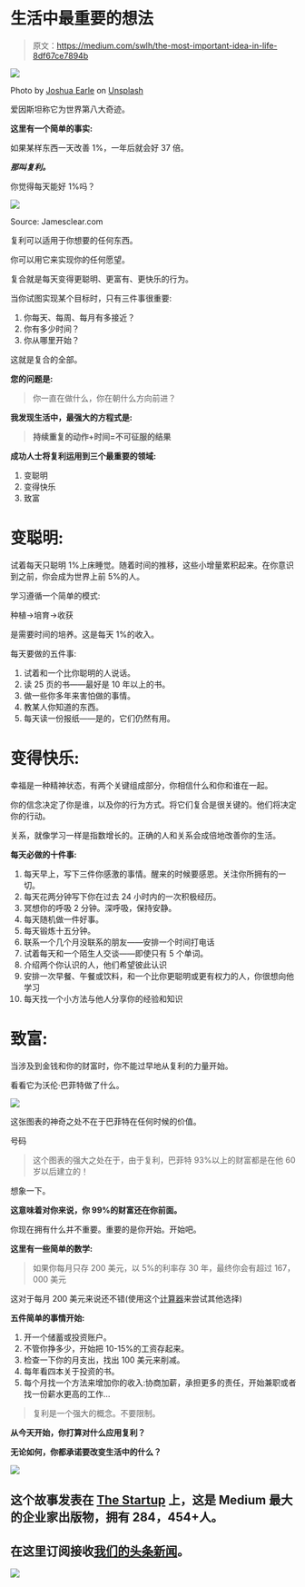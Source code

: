 # 生活中最重要的想法

> 原文：<https://medium.com/swlh/the-most-important-idea-in-life-8df67ce7894b>

![](img/3f289d4c6a5ac46e6b5114eef4f725a4.png)

Photo by [Joshua Earle](https://unsplash.com/photos/-87JyMb9ZfU?utm_source=unsplash&utm_medium=referral&utm_content=creditCopyText) on [Unsplash](https://unsplash.com/?utm_source=unsplash&utm_medium=referral&utm_content=creditCopyText)

爱因斯坦称它为世界第八大奇迹。

**这里有一个简单的事实:**

如果某样东西一天改善 1%，一年后就会好 37 倍。

***那叫复利。***

你觉得每天能好 1%吗？

![](img/9daca07702c64077a53b7f4e6fc0a0a7.png)

Source: Jamesclear.com

复利可以适用于你想要的任何东西。

你可以用它来实现你的任何愿望。

复合就是每天变得更聪明、更富有、更快乐的行为。

当你试图实现某个目标时，只有三件事很重要:

1.  你每天、每周、每月有多接近？
2.  你有多少时间？
3.  你从哪里开始？

这就是复合的全部。

**您的问题是:**

> 你一直在做什么，你在朝什么方向前进？

**我发现生活中，最强大的方程式是:**

> **持续重复的动作+时间=不可征服的结果**

**成功人士将复利运用到三个最重要的领域:**

1.  变聪明
2.  变得快乐
3.  致富

# 变聪明:

试着每天只聪明 1%上床睡觉。随着时间的推移，这些小增量累积起来。在你意识到之前，你会成为世界上前 5%的人。

学习遵循一个简单的模式:

种植→培育→收获

是需要时间的培养。这是每天 1%的收入。

每天要做的五件事:

1.  试着和一个比你聪明的人说话。
2.  读 25 页的书——最好是 10 年以上的书。
3.  做一些你多年来害怕做的事情。
4.  教某人你知道的东西。
5.  每天读一份报纸——是的，它们仍然有用。

# 变得快乐:

幸福是一种精神状态，有两个关键组成部分，你相信什么和你和谁在一起。

你的信念决定了你是谁，以及你的行为方式。将它们复合是很关键的。他们将决定你的行动。

关系，就像学习一样是指数增长的。正确的人和关系会成倍地改善你的生活。

**每天必做的十件事:**

1.  每天早上，写下三件你感激的事情。醒来的时候要感恩。关注你所拥有的一切。
2.  每天花两分钟写下你在过去 24 小时内的一次积极经历。
3.  冥想你的呼吸 2 分钟。深呼吸，保持安静。
4.  每天随机做一件好事。
5.  每天锻炼十五分钟。
6.  联系一个几个月没联系的朋友——安排一个时间打电话
7.  试着每天和一个陌生人交谈——即使只有 5 个单词。
8.  介绍两个你认识的人，他们希望彼此认识
9.  安排一次早餐、午餐或饮料，和一个比你更聪明或更有权力的人，你很想向他学习
10.  每天找一个小方法与他人分享你的经验和知识

# 致富:

当涉及到金钱和你的财富时，你不能过早地从复利的力量开始。

看看它为沃伦·巴菲特做了什么。

![](img/e7d87ecfdc92b79f3cec5ad9c16de06e.png)

这张图表的神奇之处不在于巴菲特在任何时候的价值。

号码

> 这个图表的强大之处在于，由于复利，巴菲特 93%以上的财富都是在他 60 岁以后建立的！

想象一下。

**这意味着对你来说，你 99%的财富还在你前面。**

你现在拥有什么并不重要。重要的是你开始。开始吧。

**这里有一些简单的数学:**

> 如果你每月只存 200 美元，以 5%的利率存 30 年，最终你会有超过 167，000 美元

这对于每月 200 美元来说还不错(使用这个[计算器](http://www.moneychimp.com/calculator/compound_interest_calculator.htm)来尝试其他选择)

**五件简单的事情开始:**

1.  开一个储蓄或投资账户。
2.  不管你挣多少，开始把 10-15%的工资存起来。
3.  检查一下你的月支出，找出 100 美元来削减。
4.  每年看四本关于投资的书。
5.  每个月找一个方法来增加你的收入:协商加薪，承担更多的责任，开始兼职或者找一份薪水更高的工作…

> 复利是一个强大的概念。不要限制。

**从今天开始，你打算对什么应用复利？**

**无论如何，你都承诺要改变生活中的什么？**

![](img/731acf26f5d44fdc58d99a6388fe935d.png)

## 这个故事发表在 [The Startup](https://medium.com/swlh) 上，这是 Medium 最大的企业家出版物，拥有 284，454+人。

## 在这里订阅接收[我们的头条新闻](http://growthsupply.com/the-startup-newsletter/)。

![](img/731acf26f5d44fdc58d99a6388fe935d.png)